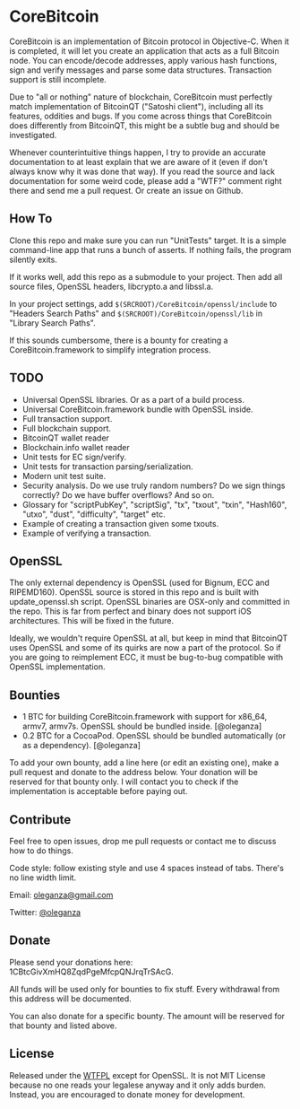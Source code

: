 
CoreBitcoin
===========

CoreBitcoin is an implementation of Bitcoin protocol in Objective-C. When it is completed, it will let you create an application that acts as a full Bitcoin node. You can encode/decode addresses, apply various hash functions, sign and verify messages and parse some data structures. Transaction support is still incomplete.

Due to "all or nothing" nature of blockchain, CoreBitcoin must perfectly match implementation of BitcoinQT ("Satoshi client"), including all its features, oddities and bugs. If you come across things that CoreBitcoin does differently from BitcoinQT, this might be a subtle bug and should be investigated.

Whenever counterintuitive things happen, I try to provide an accurate documentation to at least explain that we are aware of it (even if don't always know why it was done that way). If you read the source and lack documentation for some weird code, please add a "WTF?" comment right there and send me a pull request. Or create an issue on Github.

How To
------

Clone this repo and make sure you can run "UnitTests" target. It is a simple command-line app that runs a bunch of asserts. If nothing fails, the program silently exits.

If it works well, add this repo as a submodule to your project. Then add all source files, OpenSSL headers, libcrypto.a and libssl.a. 

In your project settings, add `$(SRCROOT)/CoreBitcoin/openssl/include` to "Headers Search Paths" and `$(SRCROOT)/CoreBitcoin/openssl/lib` in "Library Search Paths".

If this sounds cumbersome, there is a bounty for creating a CoreBitcoin.framework to simplify integration process.


TODO
----

- Universal OpenSSL libraries. Or as a part of a build process.
- Universal CoreBitcoin.framework bundle with OpenSSL inside.
- Full transaction support.
- Full blockchain support.
- BitcoinQT wallet reader
- Blockchain.info wallet reader
- Unit tests for EC sign/verify.
- Unit tests for transaction parsing/serialization.
- Modern unit test suite.
- Security analysis. Do we use truly random numbers? Do we sign things correctly? Do we have buffer overflows? And so on.
- Glossary for "scriptPubKey", "scriptSig", "tx", "txout", "txin", "Hash160", "utxo", "dust", "difficulty", "target" etc.
- Example of creating a transaction given some txouts.
- Example of verifying a transaction.


OpenSSL
-------

The only external dependency is OpenSSL (used for Bignum, ECC and RIPEMD160). OpenSSL source is stored in this repo and is built with update_openssl.sh script. OpenSSL binaries are OSX-only and committed in the repo. This is far from perfect and binary does not support iOS architectures. This will be fixed in the future.

Ideally, we wouldn't require OpenSSL at all, but keep in mind that BitcoinQT uses OpenSSL and some of its quirks are now a part of the protocol. So if you are going to reimplement ECC, it must be bug-to-bug compatible with OpenSSL implementation.


Bounties
--------

- 1 BTC for building CoreBitcoin.framework with support for x86_64, armv7, armv7s. OpenSSL should be bundled inside. [@oleganza]
- 0.2 BTC for a CocoaPod. OpenSSL should be bundled automatically (or as a dependency). [@oleganza]

To add your own bounty, add a line here (or edit an existing one), make a pull request and donate to the address below. Your donation will be reserved for that bounty only. I will contact you to check if the implementation is acceptable before paying out.


Contribute
----------

Feel free to open issues, drop me pull requests or contact me to discuss how to do things.

Code style: follow existing style and use 4 spaces instead of tabs. There's no line width limit.

Email: [oleganza@gmail.com](mailto:oleganza@gmail.com)

Twitter: [@oleganza](http://twitter.com/oleganza)


Donate
------

Please send your donations here: 1CBtcGivXmHQ8ZqdPgeMfcpQNJrqTrSAcG.

All funds will be used only for bounties to fix stuff. Every withdrawal from this address will be documented.

You can also donate for a specific bounty. The amount will be reserved for that bounty and listed above.


License
-------

Released under the [WTFPL](http://www.wtfpl.net) except for OpenSSL. It is not MIT License because no one reads your legalese anyway and it only adds burden. Instead, you are encouraged to donate money for development.


